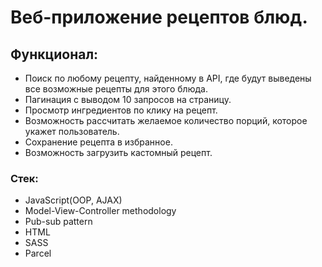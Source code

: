 # Веб-приложение рецептов блюд.

## Функционал:

- Поиск по любому рецепту, найденному в API, где будут выведены все возможные рецепты для этого блюда.
- Пагинация с выводом 10 запросов на страницу.
- Просмотр ингредиентов по клику на рецепт.
- Возможность рассчитать желаемое количество порций, которое укажет пользователь.
- Сохранение рецепта в избранное.
- Возможность загрузить кастомный рецепт.

### Стек:

- JavaScript(OOP, AJAX)
- Model-View-Controller methodology
- Pub-sub pattern
- HTML
- SASS
- Parcel
